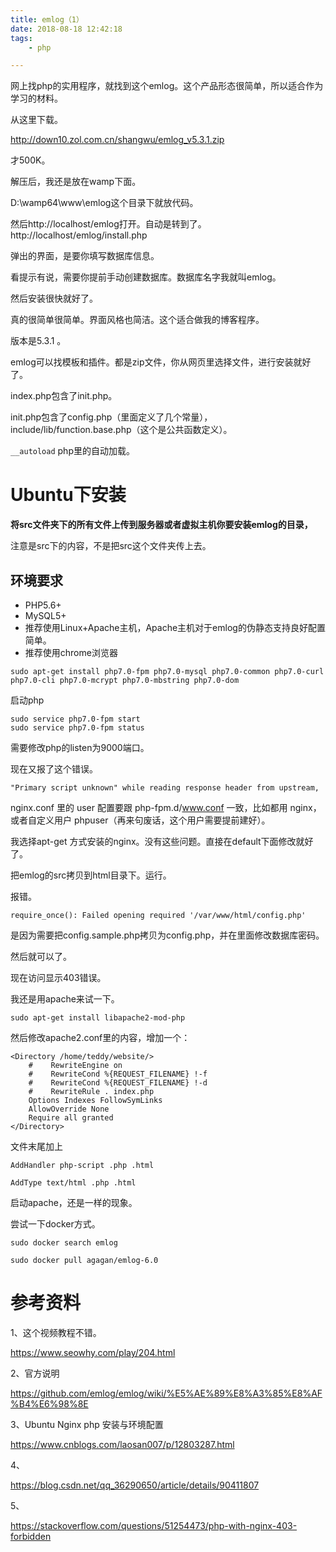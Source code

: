 ```yaml
---
title: emlog（1）
date: 2018-08-18 12:42:18
tags:
	- php

---
```




网上找php的实用程序，就找到这个emlog。这个产品形态很简单，所以适合作为学习的材料。

从这里下载。

http://down10.zol.com.cn/shangwu/emlog_v5.3.1.zip

才500K。

解压后，我还是放在wamp下面。

D:\wamp64\www\emlog这个目录下就放代码。

然后http://localhost/emlog打开。自动是转到了。http://localhost/emlog/install.php

弹出的界面，是要你填写数据库信息。

看提示有说，需要你提前手动创建数据库。数据库名字我就叫emlog。

然后安装很快就好了。

真的很简单很简单。界面风格也简洁。这个适合做我的博客程序。

版本是5.3.1 。



emlog可以找模板和插件。都是zip文件，你从网页里选择文件，进行安装就好了。



index.php包含了init.php。

init.php包含了config.php（里面定义了几个常量），include/lib/function.base.php（这个是公共函数定义）。



`__autoload` php里的自动加载。



# Ubuntu下安装

**将src文件夹下的所有文件上传到服务器或者虚拟主机你要安装emlog的目录，**

注意是src下的内容，不是把src这个文件夹传上去。

## 环境要求

- PHP5.6+
- MySQL5+
- 推荐使用Linux+Apache主机，Apache主机对于emlog的伪静态支持良好配置简单。
- 推荐使用chrome浏览器



```
sudo apt-get install php7.0-fpm php7.0-mysql php7.0-common php7.0-curl php7.0-cli php7.0-mcrypt php7.0-mbstring php7.0-dom
```

启动php

```
sudo service php7.0-fpm start
sudo service php7.0-fpm status
```

需要修改php的listen为9000端口。

现在又报了这个错误。

```
"Primary script unknown" while reading response header from upstream,
```



nginx.conf 里的 user 配置要跟 php-fpm.d/www.conf 一致，比如都用 nginx，或者自定义用户 phpuser（再来句废话，这个用户需要提前建好）。



我选择apt-get 方式安装的nginx。没有这些问题。直接在default下面修改就好了。

把emlog的src拷贝到html目录下。运行。

报错。

```
require_once(): Failed opening required '/var/www/html/config.php'
```

是因为需要把config.sample.php拷贝为config.php，并在里面修改数据库密码。

然后就可以了。

现在访问显示403错误。



我还是用apache来试一下。

```
sudo apt-get install libapache2-mod-php
```

然后修改apache2.conf里的内容，增加一个：

```
<Directory /home/teddy/website/>
    #    RewriteEngine on
    #    RewriteCond %{REQUEST_FILENAME} !-f
    #    RewriteCond %{REQUEST_FILENAME} !-d
    #    RewriteRule . index.php
    Options Indexes FollowSymLinks
    AllowOverride None
    Require all granted
</Directory>
```

文件末尾加上

```
AddHandler php-script .php .html

AddType text/html .php .html
```

启动apache，还是一样的现象。



尝试一下docker方式。

```
sudo docker search emlog
```

```
sudo docker pull agagan/emlog-6.0  
```



# 参考资料

1、这个视频教程不错。

https://www.seowhy.com/play/204.html

2、官方说明

https://github.com/emlog/emlog/wiki/%E5%AE%89%E8%A3%85%E8%AF%B4%E6%98%8E

3、Ubuntu Nginx php 安装与环境配置

https://www.cnblogs.com/laosan007/p/12803287.html

4、

https://blog.csdn.net/qq_36290650/article/details/90411807

5、

https://stackoverflow.com/questions/51254473/php-with-nginx-403-forbidden